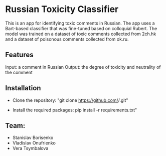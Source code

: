 # Russian Toxicity Classifier

This is an app for identifying toxic comments in Russian. The app uses a Bart-based classifier that was fine-tuned based on colloquial Rubert. The model was trained on a dataset of toxic comments collected from 2ch.hk and a dataset of poisonous comments collected from ok.ru.

## Features

Input: a comment in Russian
Output: the degree of toxicity and neutrality of the comment

## Installation

- Clone the repository: "git clone https://github.com/<username>/<repository>.git"

- Install the required packages: pip install -r requirements.txt"

## Team:
- Stanislav Borisenko
- Vladislav Onufrienko
- Vera Tsymbalova
